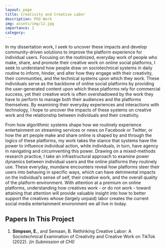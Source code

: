 ```yaml
---
layout: page
title: Creativity and Creative Labor
description: PhD Work
img: assets/img/12.jpg
importance: 1
category:
---
```


In my dissertation work, I seek to uncover these impacts and develop community-driven solutions to improve the platform experience for individual users. Focusing on the routinized, everyday work of people who make, share, and promote their creative work on online social platforms, I seek to understand how people draw on sociotechnical systems in daily routine to inform, hinder, and alter how they engage with their creativity, their communities, and the technical systems upon which they work. These individuals serve as the backbone of online social platforms by providing the user-generated content upon which these platforms rely for commercial success, yet their creative work is often overshadowed by the work they have to perform to manage both their audiences and the platforms themselves. By examining their everyday experiences and interactions with technology, I hope to uncover the impacts of these systems on creative work and the relationship between individuals and their creativity.

From how algorithmic systems shape how we routinely experience entertainment on streaming services or news on Facebook or Twitter, or how the art people make and share online is shaped by and through the logics of these platforms, my work takes the stance that systems have the power to influence individual action, while individuals, in turn, have agency in navigating and circumventing this power. Drawing on a mixed-methods research practice, I take an infrastructural approach to examine power dynamics between individual users and the online platforms they routinely use. These everyday, mundane encounters reveal how platforms steer their users into behaving in specific ways, which can have detrimental impacts on the individual’s sense of self, their creative work, and the overall quality of the platform environment. With attention at a premium on online platforms, understanding how creatives work - or do not work - toward attaining that attention will provide valuable insight into how to better support the creatives whose (largely unpaid) labor creates the current social media entertainment environment we all live in today. 

## Papers In This Project
01. **Simpson, E.**, and Semaan, B. Rethinking Creative Labor: A Sociotechnical Examination of Creativity and Creative Work on TikTok (2022). *(in Submission at CHI)*

